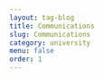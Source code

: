 ```yaml
---
layout: tag-blog
title: Communications
slug: Communications
category: university
menu: false
order: 1
---
```

